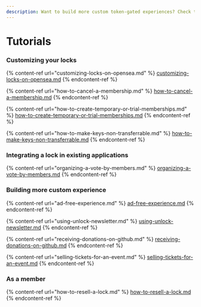 ```yaml
---
description: Want to build more custom token-gated experiences? Check these tutorials!
---
```


# Tutorials

### Customizing your locks

{% content-ref url="customizing-locks-on-opensea.md" %}
[customizing-locks-on-opensea.md](customizing-locks-on-opensea.md)
{% endcontent-ref %}

{% content-ref url="how-to-cancel-a-membership.md" %}
[how-to-cancel-a-membership.md](how-to-cancel-a-membership.md)
{% endcontent-ref %}

{% content-ref url="how-to-create-temporary-or-trial-memberships.md" %}
[how-to-create-temporary-or-trial-memberships.md](how-to-create-temporary-or-trial-memberships.md)
{% endcontent-ref %}

{% content-ref url="how-to-make-keys-non-transferrable.md" %}
[how-to-make-keys-non-transferrable.md](how-to-make-keys-non-transferrable.md)
{% endcontent-ref %}

### Integrating a lock in existing applications

{% content-ref url="organizing-a-vote-by-members.md" %}
[organizing-a-vote-by-members.md](organizing-a-vote-by-members.md)
{% endcontent-ref %}

### Building more custom experience

{% content-ref url="ad-free-experience.md" %}
[ad-free-experience.md](ad-free-experience.md)
{% endcontent-ref %}

{% content-ref url="using-unlock-newsletter.md" %}
[using-unlock-newsletter.md](using-unlock-newsletter.md)
{% endcontent-ref %}

{% content-ref url="receiving-donations-on-github.md" %}
[receiving-donations-on-github.md](receiving-donations-on-github.md)
{% endcontent-ref %}

{% content-ref url="selling-tickets-for-an-event.md" %}
[selling-tickets-for-an-event.md](selling-tickets-for-an-event.md)
{% endcontent-ref %}

### As a member

{% content-ref url="how-to-resell-a-lock.md" %}
[how-to-resell-a-lock.md](how-to-resell-a-lock.md)
{% endcontent-ref %}



